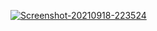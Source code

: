 <a href="https://ibb.co/dLr8jc8"><img src="https://i.ibb.co/Nmsct3c/Screenshot-20210918-223524.png" alt="Screenshot-20210918-223524" border="0"></a>
